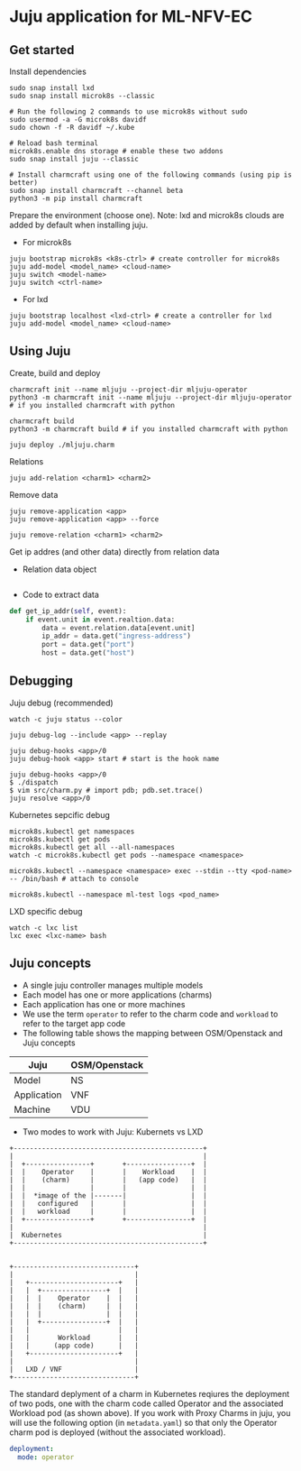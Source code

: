 # Juju application for ML-NFV-EC

## Get started
Install dependencies
```
sudo snap install lxd
sudo snap install microk8s --classic

# Run the following 2 commands to use microk8s without sudo
sudo usermod -a -G microk8s davidf
sudo chown -f -R davidf ~/.kube

# Reload bash terminal
microk8s.enable dns storage # enable these two addons
sudo snap install juju --classic

# Install charmcraft using one of the following commands (using pip is better)
sudo snap install charmcraft --channel beta
python3 -m pip install charmcraft
```


Prepare the environment (choose one).
Note: lxd and microk8s clouds are added by default when installing juju. 
- For microk8s
```
juju bootstrap microk8s <k8s-ctrl> # create controller for microk8s
juju add-model <model_name> <cloud-name>
juju switch <model-name>
juju switch <ctrl-name>
```

- For lxd
```
juju bootstrap localhost <lxd-ctrl> # create a controller for lxd
juju add-model <model_name> <cloud-name>
```

## Using Juju
Create, build and deploy
```
charmcraft init --name mljuju --project-dir mljuju-operator
python3 -m charmcraft init --name mljuju --project-dir mljuju-operator # if you installed charmcraft with python

charmcraft build
python3 -m charmcraft build # if you installed charmcraft with python

juju deploy ./mljuju.charm
```

Relations
```
juju add-relation <charm1> <charm2>
```

Remove data
```
juju remove-application <app>
juju remove-application <app> --force

juju remove-relation <charm1> <charm2>
```

Get ip addres (and other data) directly from relation data
- Relation data object
```
```

- Code to extract data

```python
def get_ip_addr(self, event):
    if event.unit in event.realtion.data:
        data = event.relation.data[event.unit]
        ip_addr = data.get("ingress-address")
        port = data.get("port")
        host = data.get("host")
```

## Debugging
Juju debug (recommended)
```
watch -c juju status --color

juju debug-log --include <app> --replay

juju debug-hooks <app>/0
juju debug-hook <app> start # start is the hook name

juju debug-hooks <app>/0
$ ./dispatch
$ vim src/charm.py # import pdb; pdb.set.trace()
juju resolve <app>/0
```

Kubernetes sepcific debug
```
microk8s.kubectl get namespaces
microk8s.kubectl get pods
microk8s.kubectl get all --all-namespaces
watch -c microk8s.kubectl get pods --namespace <namespace>

microk8s.kubectl --namespace <namespace> exec --stdin --tty <pod-name> -- /bin/bash # attach to console

microk8s.kubectl --namespace ml-test logs <pod_name>
```

LXD specific debug
```
watch -c lxc list
lxc exec <lxc-name> bash
```

## Juju concepts
- A single juju controller manages multiple models
- Each model has one or more applications (charms)
- Each application has one or more machines
- We use the term `operator` to refer to the charm code and `workload` to refer to the target app code
- The following table shows the mapping between OSM/Openstack and Juju concepts

|    Juju     | OSM/Openstack |
|-------------|---------------|
| Model       | NS            |
| Application | VNF           |
| Machine     | VDU           |

- Two modes to work with Juju: Kubernets vs LXD
 
```
+-----------------------------------------------+
|                                               |
|  +----------------+       +----------------+  |
|  |    Operator    |       |    Workload    |  |
|  |    (charm)     |       |   (app code)   |  |
|  |                |       |                |  |
|  |  *image of the |-------|                |  |
|  |   configured   |       |                |  |
|  |   workload     |       |                |  |
|  +----------------+       +----------------+  |
|                                               |
|  Kubernetes                                   |
+-----------------------------------------------+


+------------------------------+
|                              |
|   +----------------------+   |
|   |  +----------------+  |   |
|   |  |    Operator    |  |   |
|   |  |    (charm)     |  |   |
|   |  |                |  |   |
|   |  +----------------+  |   |
|   |                      |   |
|   |       Workload       |   |
|   |      (app code)      |   |
|   +----------------------+   |
|                              |
|   LXD / VNF                  |
+------------------------------+
```

The standard deplyment of a charm in Kubernetes reqiures the deployment of two pods, one with the charm code called Operator and the associated Workload pod (as shown above). If you work with Proxy Charms in juju, you will use the following option (in `metadata.yaml`) so that only the Operator charm pod is deployed (without the associated workload).
```yaml
deployment:
  mode: operator
```